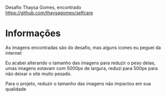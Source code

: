 <p>Desafio Thaysa Gomes, encontrado <a href="https://github.com/thaysagomes/selfcare">https://github.com/thaysagomes/selfcare</a></p>

# Informações 

<p>As imagens encontradas são do desafio, mas alguns icones eu peguei da internet</p>

<p>Eu acabei alterando o tamanho das imagens para reduzir o peso delas, umas imagens estavam com 5000px de largura, reduzi para 500px para não deixar o site muito pesado.</p>

<p>Para o projeto, reduzir o tamanho das imagens não impactou em sua qualidade</p>